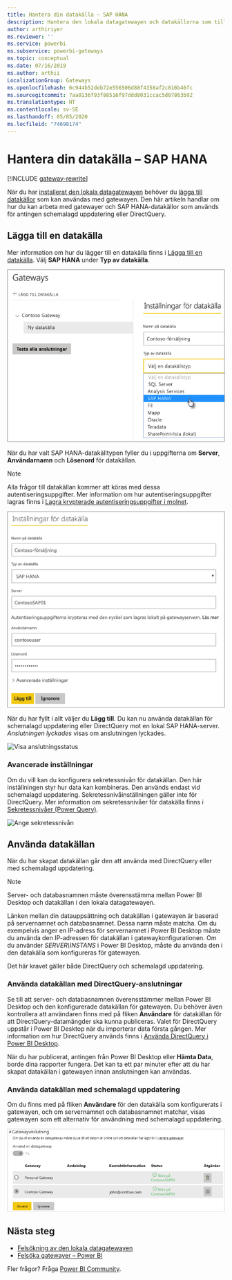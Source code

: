 ```yaml
---
title: Hantera din datakälla – SAP HANA
description: Hantera den lokala datagatewayen och datakällorna som tillhör denna gateway. Den här artikeln är specifik för SAP HANA.
author: arthiriyer
ms.reviewer: ''
ms.service: powerbi
ms.subservice: powerbi-gateways
ms.topic: conceptual
ms.date: 07/16/2019
ms.author: arthii
LocalizationGroup: Gateways
ms.openlocfilehash: 6c944b52deb72e556506d88f4358af2c816b46fc
ms.sourcegitcommit: 7aa0136f93f88516f97ddd8031ccac5d07863b92
ms.translationtype: HT
ms.contentlocale: sv-SE
ms.lasthandoff: 05/05/2020
ms.locfileid: "74698174"
---
```

# <a name="manage-your-data-source---sap-hana"></a>Hantera din datakälla – SAP HANA

[!INCLUDE [gateway-rewrite](includes/gateway-rewrite.md)]

När du har [installerat den lokala datagatewayen](/data-integration/gateway/service-gateway-install) behöver du [lägga till datakällor](service-gateway-data-sources.md#add-a-data-source) som kan användas med gatewayen. Den här artikeln handlar om hur du kan arbeta med gatewayer och SAP HANA-datakällor som används för antingen schemalagd uppdatering eller DirectQuery.

## <a name="add-a-data-source"></a>Lägga till en datakälla

Mer information om hur du lägger till en datakälla finns i [Lägga till en datakälla](service-gateway-data-sources.md#add-a-data-source). Välj **SAP HANA** under **Typ av datakälla**.

![Lägga till SAP HANA-datakällan](media/service-gateway-enterprise-manage-sap/datasourcesettings2-sap.png)

När du har valt SAP HANA-datakälltypen fyller du i uppgifterna om **Server**, **Användarnamn** och **Lösenord** för datakällan.

> [!NOTE]
> Alla frågor till datakällan kommer att köras med dessa autentiseringsuppgifter. Mer information om hur autentiseringsuppgifter lagras finns i [Lagra krypterade autentiseringsuppgifter i molnet](service-gateway-data-sources.md#store-encrypted-credentials-in-the-cloud).

![Fylla i inställningarna för datakälla](media/service-gateway-enterprise-manage-sap/datasourcesettings3-sap.png)

När du har fyllt i allt väljer du **Lägg till**. Du kan nu använda datakällan för schemalagd uppdatering eller DirectQuery mot en lokal SAP HANA-server. *Anslutningen lyckades* visas om anslutningen lyckades.

![Visa anslutningsstatus](media/service-gateway-enterprise-manage-sap/datasourcesettings4.png)

### <a name="advanced-settings"></a>Avancerade inställningar

Om du vill kan du konfigurera sekretessnivån för datakällan. Den här inställningen styr hur data kan kombineras. Den används endast vid schemalagd uppdatering. Sekretessnivåinställningen gäller inte för DirectQuery. Mer information om sekretessnivåer för datakälla finns i [Sekretessnivåer (Power Query)](https://support.office.com/article/Privacy-levels-Power-Query-CC3EDE4D-359E-4B28-BC72-9BEE7900B540).

![Ange sekretessnivån](media/service-gateway-enterprise-manage-sap/datasourcesettings9.png)

## <a name="use-the-data-source"></a>Använda datakällan

När du har skapat datakällan går den att använda med DirectQuery eller med schemalagd uppdatering.

> [!NOTE]
> Server- och databasnamnen måste överensstämma mellan Power BI Desktop och datakällan i den lokala datagatewayen.

Länken mellan din datauppsättning och datakällan i gatewayen är baserad på servernamnet och databasnamnet. Dessa namn måste matcha. Om du exempelvis anger en IP-adress för servernamnet i Power BI Desktop måste du använda den IP-adressen för datakällan i gatewaykonfigurationen. Om du använder *SERVER\INSTANS* i Power BI Desktop, måste du använda den i den datakälla som konfigureras för gatewayen.

Det här kravet gäller både DirectQuery och schemalagd uppdatering.

### <a name="use-the-data-source-with-directquery-connections"></a>Använda datakällan med DirectQuery-anslutningar

Se till att server- och databasnamnen överensstämmer mellan Power BI Desktop och den konfigurerade datakällan för gatewayen. Du behöver även kontrollera att användaren finns med på fliken **Användare** för datakällan för att DirectQuery-datamängder ska kunna publiceras. Valet för DirectQuery uppstår i Power BI Desktop när du importerar data första gången. Mer information om hur DirectQuery används finns i [Använda DirectQuery i Power BI Desktop](desktop-use-directquery.md).

När du har publicerat, antingen från Power BI Desktop eller **Hämta Data**, borde dina rapporter fungera. Det kan ta ett par minuter efter att du har skapat datakällan i gatewayen innan anslutningen kan användas.

### <a name="use-the-data-source-with-scheduled-refresh"></a>Använda datakällan med schemalagd uppdatering

Om du finns med på fliken **Användare** för den datakälla som konfigurerats i gatewayen, och om servernamnet och databasnamnet matchar, visas gatewayen som ett alternativ för användning med schemalagd uppdatering.

![Visa användarna](media/service-gateway-enterprise-manage-sap/powerbi-gateway-enterprise-schedule-refresh.png)

## <a name="next-steps"></a>Nästa steg

* [Felsökning av den lokala datagatewayen](/data-integration/gateway/service-gateway-tshoot)
* [Felsöka gatewayer – Power BI](service-gateway-onprem-tshoot.md) 

Fler frågor? Fråga [Power BI Community](https://community.powerbi.com/).

